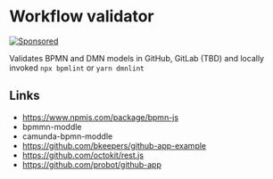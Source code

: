 # Workflow validator

[![Sponsored](https://img.shields.io/badge/chilicorn-sponsored-brightgreen.svg)](http://spiceprogram.org/oss-sponsorship)

Validates BPMN and DMN models in GitHub, GitLab (TBD) and locally invoked `npx bpmlint` or `yarn dmnlint`


## Links

  * https://www.npmjs.com/package/bpmn-js
  * bpmmn-moddle
  * camunda-bpmn-moddle
  * https://github.com/bkeepers/github-app-example
  * https://github.com/octokit/rest.js
  * https://github.com/probot/github-app
  
